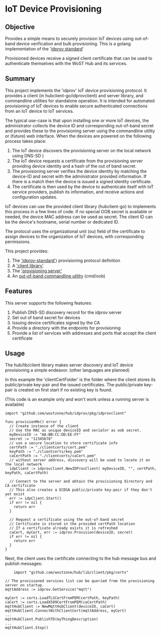 # IoT Device Provisioning

## Objective

Provides a simple means to securely provision IoT devices using out-of-band device verification and bulk provisioning. This is a golang implementation of the '[idprov standard](https://github.com/wostzone/idprov-standard)'

Provisioned devices receive a signed client certificate that can be used to authenticate themselves with the WoST Hub and its services.

## Summary

This project implements the 'idprov' IoT device provisioning protocol. It provides a client (in
hubclient-go/idprovclient) and server library, and commandline utilities for standalone operation. It is intended for automated provisioning of IoT devices to enable secure authenticated connections from an IoT device to IoT services.

The typical use-case is that upon installing one or more IoT devices, the administrator collects the device ID and corresponding out-of-band secret and provides these to the provisioning server using the commandline utility or (future) web interface. When the devices are powered on the following process takes place:

1. The IoT device discovers the provisioning server on the local network using DNS-SD )
2. The IoT device requests a certificate from the provisioning server providing device identity and a hash of the out of band secret.
3. The provisioning server verifies the device identity by matching the device-ID and secret with the administrator provided information. If there is a match then the device is issued a signed identity certificate.
4. The certificate is then used by the device to authenticate itself with IoT service providers, publish its information, and receive actions and configuration updates.

IoT devices can use the provided client library (hubclient-go) to implements this process in a few lines of code. If no special OOB secret is available or needed, the device MAC address can be used as secret. The client ID can be the device's hostname, serial number or dedicated ID.

The protocol uses the organizational unit (ou) field of the certificate to assign devices to the organization of IoT devices, with corresponding permissions.

This project provides:

1. The ['idprov-standard'](https://github.com/wostzone/idprov-standard)) provisioning protocol definition
2. A ['client library'](https://github.com/wostzone/hub/tree/main/idprov/pkg/idprovclient) 
3. The ['provisioning server'](https://github.com/wostzone/hub/tree/main/idprov/pkg/idprovserver)
4. An [out-of-band commandline utility](https://github.com/wostzone/hub/tree/main/idprov/cmd/oob) (cmd/oob)

## Features

This server supports the following features:

1. Publish DNS-SD discovery record for the idprov server
2. Set out of band secret for devices
3. Issuing device certificates signed by the CA
4. Provide a directory with the endpoints for provisioning
5. Provide a list of services with addresses and ports that accept the client certificate

## Usage

The hub/lib/client library makes server discovery and IoT device provisioning a simple endeavor. (other languages are planned)

In this example the 'clientCertFolder' is the folder where the client stores its public/private key-pair and the issued certificates. The public/private key-pair is created on first start if no existing key is found.

(This code is an example only and won't work unless a running server is available)

```golang
import "github.com/wostzone/hub/idprov/pkg/idprovclient"

func provisionMe() error {
  // Create instance of the client
  // Use the MAC as unique deviceID and serialnr as oob secret. 
  myDeviceID := "AA:BB:CC:DD:EE:FF"
  secret := "12345678"
  // use a secure location to store certificate info
  certPath := "./clientcerts/cert.pem"
  keyPath := "./clientcerts/key.pem"
  caCertPath := "./clientcerts/caCert.pem"
  // without server address, discovery will be used to locate it on the local network 
  idpClient := idprovclient.NewIDProvClient( myDeviceID, "", certPath, keyPath, caCertPath)
  
  // Connect to the server and obtain the provisioning directory and CA certificate
  // This also creates a ECDSA public/private key-pair if they don't yet exist
  err := idpClient.Start()
  if err != nil {
    return err
  }
  
  // Request a certificate using the out-of-band secret
  // Certificate is stored in the provided certPath location
  // If a certificate already exists it is refreshed
  caCert, myCert, err := idprov.Provision(deviceID, secret)
  if err != nil {
    return err
  }
}
```

Next, the client uses the certificate connecting to the hub message bus and publish messages:

```golang
    import "github.com/wostzone/hub/lib/client/pkg/certs"

// The provisioned services list can be queried from the provisioning server on startup. 
mqttAddress := idprov.GetService("mqtt")

myCert := certs.LoadTLSCertFromPEM(certPath, keyPath)
caCert := certs.LoadX509CertFromPEM(caCertPath)
mqttHubClient := NewMqttHubClient(deviceID, caCert)
mqttHubClient.ConnectWithClientCert(mqttAddress, myCert)
...
mqttHubClient.PublishTD(myThingDescription)
...
mqttHubClient.Stop()
```
